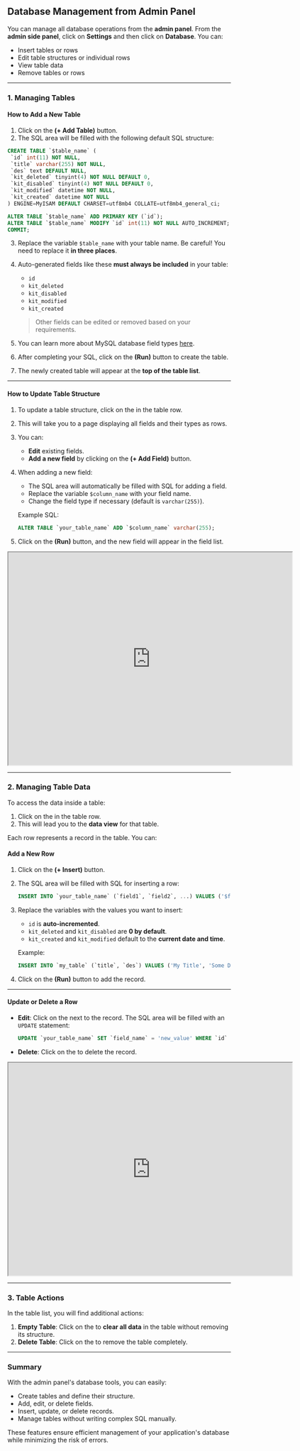 ## Database Management from Admin Panel

You can manage all database operations from the **admin panel**. From the **admin side panel**, click on **Settings** and then click on **Database**. You can:

- Insert tables or rows
- Edit table structures or individual rows
- View table data
- Remove tables or rows

---

### 1. Managing Tables

#### How to Add a New Table

1. Click on the **(+ Add Table)** button.
2. The SQL area will be filled with the following default SQL structure:

```sql
CREATE TABLE `$table_name` (
 `id` int(11) NOT NULL,
 `title` varchar(255) NOT NULL,
 `des` text DEFAULT NULL,
 `kit_deleted` tinyint(4) NOT NULL DEFAULT 0,
 `kit_disabled` tinyint(4) NOT NULL DEFAULT 0,
 `kit_modified` datetime NOT NULL,
 `kit_created` datetime NOT NULL
) ENGINE=MyISAM DEFAULT CHARSET=utf8mb4 COLLATE=utf8mb4_general_ci;

ALTER TABLE `$table_name` ADD PRIMARY KEY (`id`);
ALTER TABLE `$table_name` MODIFY `id` int(11) NOT NULL AUTO_INCREMENT; 
COMMIT;
```

3. Replace the variable `$table_name` with your table name. Be careful! You need to replace it **in three places**.
4. Auto-generated fields like these **must always be included** in your table:
   - `id`
   - `kit_deleted`
   - `kit_disabled`
   - `kit_modified`
   - `kit_created`

   > Other fields can be edited or removed based on your requirements.

5. You can learn more about MySQL database field types [here](#).
6. After completing your SQL, click on the **(Run)** button to create the table.
7. The newly created table will appear at the **top of the table list**.


---

#### How to Update Table Structure

1. To update a table structure, click on the <i class="fas fa-cog" style='color:blue;'></i> in the table row.
2. This will take you to a page displaying all fields and their types as rows.
3. You can:
   - **Edit** existing fields.
   - **Add a new field** by clicking on the **(+ Add Field)** button.

4. When adding a new field:
   - The SQL area will automatically be filled with SQL for adding a field.
   - Replace the variable `$column_name` with your field name.
   - Change the field type if necessary (default is `varchar(255)`).

   Example SQL:
   ```sql
   ALTER TABLE `your_table_name` ADD `$column_name` varchar(255);
   ```

5. Click on the **(Run)** button, and the new field will appear in the field list.


<iframe src="https://drive.google.com/file/d/1FeABIfZbJIwOe-fwMgcOZ73z7zq4VC9q/preview" width="640" height="480" allow="autoplay"></iframe>

---

### 2. Managing Table Data

To access the data inside a table:

1. Click on the <i class="fa-solid fa-arrow-right" style='color:blue;'></i> in the table row.
2. This will lead you to the **data view** for that table.

Each row represents a record in the table. You can:

#### Add a New Row

1. Click on the **(+ Insert)** button.
2. The SQL area will be filled with SQL for inserting a row:

   ```sql
   INSERT INTO `your_table_name` (`field1`, `field2`, ...) VALUES ('$field1_val', '$field2_val', ...);
   ```

3. Replace the variables with the values you want to insert:
   - `id` is **auto-incremented**.
   - `kit_deleted` and `kit_disabled` are **0 by default**.
   - `kit_created` and `kit_modified` default to the **current date and time**.

   Example:
   ```sql
   INSERT INTO `my_table` (`title`, `des`) VALUES ('My Title', 'Some Description');
   ```

4. Click on the **(Run)** button to add the record.

---

#### Update or Delete a Row

- **Edit**: Click on the <i class='fas fa-pen' style='color:blue;'></i>  next to the record. The SQL area will be filled with an `UPDATE` statement:
   ```sql
   UPDATE `your_table_name` SET `field_name` = 'new_value' WHERE `id` = record_id;
   ```
- **Delete**: Click on the <i class='fas fa-close' style='color:red;'></i>  to delete the record.

<iframe src="https://drive.google.com/file/d/1P68vgjK7ErOWgkfVzKbue9x9JJAYQvnI/preview" width="640" height="480" allow="autoplay"></iframe>

---

### 3. Table Actions

In the table list, you will find additional actions:

1. **Empty Table**: Click on the  <i class='fas fa-crop' style='color:red;' style='color:red;'></i>   to **clear all data** in the table without removing its structure.
2. **Delete Table**: Click on the <i class='fas fa-close' style='color:red;'></i>  to remove the table completely.

---

### Summary
With the admin panel's database tools, you can easily:

- Create tables and define their structure.
- Add, edit, or delete fields.
- Insert, update, or delete records.
- Manage tables without writing complex SQL manually.

These features ensure efficient management of your application's database while minimizing the risk of errors.

